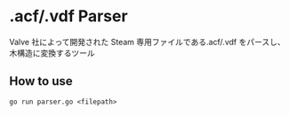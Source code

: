 # .acf/.vdf Parser

Valve 社によって開発された Steam 専用ファイルである.acf/.vdf をパースし、木構造に変換するツール

## How to use

`go run parser.go <filepath>`
